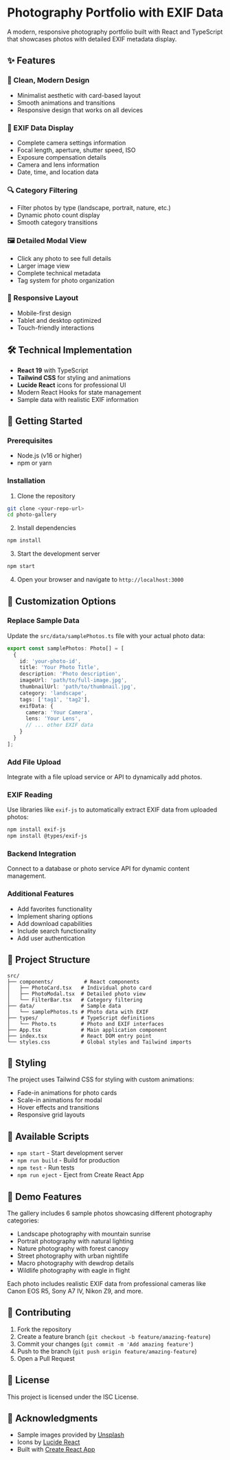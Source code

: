 # Photography Portfolio with EXIF Data

A modern, responsive photography portfolio built with React and TypeScript that showcases photos with detailed EXIF metadata display.

## ✨ Features

### 🎨 Clean, Modern Design
- Minimalist aesthetic with card-based layout
- Smooth animations and transitions
- Responsive design that works on all devices

### 📸 EXIF Data Display
- Complete camera settings information
- Focal length, aperture, shutter speed, ISO
- Exposure compensation details
- Camera and lens information
- Date, time, and location data

### 🔍 Category Filtering
- Filter photos by type (landscape, portrait, nature, etc.)
- Dynamic photo count display
- Smooth category transitions

### 🖼️ Detailed Modal View
- Click any photo to see full details
- Larger image view
- Complete technical metadata
- Tag system for photo organization

### 📱 Responsive Layout
- Mobile-first design
- Tablet and desktop optimized
- Touch-friendly interactions

## 🛠️ Technical Implementation

- **React 19** with TypeScript
- **Tailwind CSS** for styling and animations
- **Lucide React** icons for professional UI
- Modern React Hooks for state management
- Sample data with realistic EXIF information

## 🚀 Getting Started

### Prerequisites
- Node.js (v16 or higher)
- npm or yarn

### Installation

1. Clone the repository
```bash
git clone <your-repo-url>
cd photo-gallery
```

2. Install dependencies
```bash
npm install
```

3. Start the development server
```bash
npm start
```

4. Open your browser and navigate to `http://localhost:3000`

## 🎯 Customization Options

### Replace Sample Data
Update the `src/data/samplePhotos.ts` file with your actual photo data:

```typescript
export const samplePhotos: Photo[] = [
  {
    id: 'your-photo-id',
    title: 'Your Photo Title',
    description: 'Photo description',
    imageUrl: 'path/to/full-image.jpg',
    thumbnailUrl: 'path/to/thumbnail.jpg',
    category: 'landscape',
    tags: ['tag1', 'tag2'],
    exifData: {
      camera: 'Your Camera',
      lens: 'Your Lens',
      // ... other EXIF data
    }
  }
];
```

### Add File Upload
Integrate with a file upload service or API to dynamically add photos.

### EXIF Reading
Use libraries like `exif-js` to automatically extract EXIF data from uploaded photos:

```bash
npm install exif-js
npm install @types/exif-js
```

### Backend Integration
Connect to a database or photo service API for dynamic content management.

### Additional Features
- Add favorites functionality
- Implement sharing options
- Add download capabilities
- Include search functionality
- Add user authentication

## 📁 Project Structure

```
src/
├── components/          # React components
│   ├── PhotoCard.tsx   # Individual photo card
│   ├── PhotoModal.tsx  # Detailed photo view
│   └── FilterBar.tsx   # Category filtering
├── data/               # Sample data
│   └── samplePhotos.ts # Photo data with EXIF
├── types/              # TypeScript definitions
│   └── Photo.ts        # Photo and EXIF interfaces
├── App.tsx             # Main application component
├── index.tsx           # React DOM entry point
└── styles.css          # Global styles and Tailwind imports
```

## 🎨 Styling

The project uses Tailwind CSS for styling with custom animations:
- Fade-in animations for photo cards
- Scale-in animations for modal
- Hover effects and transitions
- Responsive grid layouts

## 📄 Available Scripts

- `npm start` - Start development server
- `npm run build` - Build for production
- `npm test` - Run tests
- `npm run eject` - Eject from Create React App

## 🌟 Demo Features

The gallery includes 6 sample photos showcasing different photography categories:
- Landscape photography with mountain sunrise
- Portrait photography with natural lighting
- Nature photography with forest canopy
- Street photography with urban nightlife
- Macro photography with dewdrop details
- Wildlife photography with eagle in flight

Each photo includes realistic EXIF data from professional cameras like Canon EOS R5, Sony A7 IV, Nikon Z9, and more.

## 🤝 Contributing

1. Fork the repository
2. Create a feature branch (`git checkout -b feature/amazing-feature`)
3. Commit your changes (`git commit -m 'Add amazing feature'`)
4. Push to the branch (`git push origin feature/amazing-feature`)
5. Open a Pull Request

## 📝 License

This project is licensed under the ISC License.

## 🙏 Acknowledgments

- Sample images provided by [Unsplash](https://unsplash.com)
- Icons by [Lucide React](https://lucide.dev)
- Built with [Create React App](https://create-react-app.dev)
